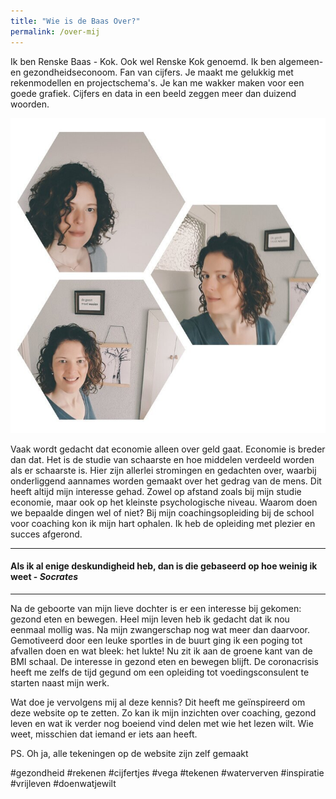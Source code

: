 ```yaml
---
title: "Wie is de Baas Over?"
permalink: /over-mij
---
```

Ik ben Renske Baas - Kok. Ook wel Renske Kok genoemd.
Ik ben algemeen- en gezondheidseconoom. Fan van cijfers. Je maakt me gelukkig met rekenmodellen en projectschema's. Je kan me wakker maken voor een goede grafiek. Cijfers en data in een beeld zeggen meer dan duizend woorden.

![foto Renske Baas](/uploads/mijnfoto.jpg)

Vaak wordt gedacht dat economie alleen over geld gaat. Economie is breder dan dat. Het is de studie van schaarste en hoe middelen verdeeld worden als er schaarste is. Hier zijn allerlei stromingen en gedachten over, waarbij onderliggend aannames worden gemaakt over het gedrag van de mens. Dit heeft altijd mijn interesse gehad. Zowel op afstand zoals bij mijn studie economie, maar ook op het kleinste psychologische niveau. Waarom doen we bepaalde dingen wel of niet? Bij mijn coachingsopleiding bij de school voor coaching kon ik mijn hart ophalen. Ik heb de opleiding met plezier en succes afgerond. 


___

#### Als ik al enige deskundigheid heb, dan is die gebaseerd op hoe weinig ik weet - _Socrates_

___


Na de geboorte van mijn lieve dochter is er een interesse bij gekomen: gezond eten en bewegen. Heel mijn leven heb ik gedacht dat ik nou eenmaal mollig was. Na mijn zwangerschap nog wat meer dan daarvoor. Gemotiveerd door een leuke sportles in de buurt ging ik een poging tot afvallen doen en wat bleek: het lukte!
Nu zit ik aan de groene kant van de BMI schaal. De interesse in gezond eten en bewegen blijft. De coronacrisis heeft me zelfs de tijd gegund om een opleiding tot voedingsconsulent te starten naast mijn werk. 

Wat doe je vervolgens mij al deze kennis? Dit heeft me geïnspireerd om deze website op te zetten. Zo kan ik mijn inzichten over coaching, gezond leven en wat ik verder nog boeiend vind delen met wie het lezen wilt. Wie weet, misschien dat iemand er iets aan heeft.

PS. Oh ja, alle tekeningen op de website zijn zelf gemaakt

#gezondheid #rekenen #cijfertjes #vega #tekenen #waterverven #inspiratie #vrijleven #doenwatjewilt 
